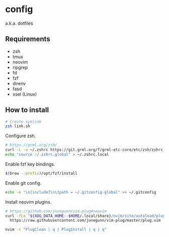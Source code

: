 # config

a.k.a. dotfiles

## Requirements

- zsh
- tmux
- neovim
- ripgrep
- fd
- fzf
- direnv
- fasd
- xsel (Linux)

## How to install

```sh
# Create symlink
zsh link.sh
```

Configure zsh.
```sh
# https://grml.org/zsh/
curl -L -o ~/.zshrc https://git.grml.org/f/grml-etc-core/etc/zsh/zshrc
echo "source ~/.zshrc.global" > ~/.zshrc.local
```

Enable fzf key bindings.
```sh
$(brew --prefix)/opt/fzf/install
```

Enable git config.
```sh
echo -e "\n[include]\n\tpath = ~/.gitconfig-global" >> ~/.gitconfig
```

Install neovim plugins.
```sh
# https://github.com/junegunn/vim-plug#neovim
curl -fLo "${XDG_DATA_HOME:-$HOME/.local/share}/nvim/site/autoload/plug.vim" --create-dirs \
  https://raw.githubusercontent.com/junegunn/vim-plug/master/plug.vim

nvim -c "PlugClean | q | PlugInstall | q | q"
```
